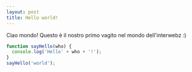```yaml
---
layout: post
title: Hello world!
---
```


Ciao mondo! Questo è il nostro primo vagito nel mondo dell'interwebz :)

```javascript
function sayHello(who) {
  console.log('Hello' + who + '!');
}
sayHello('world');
```
